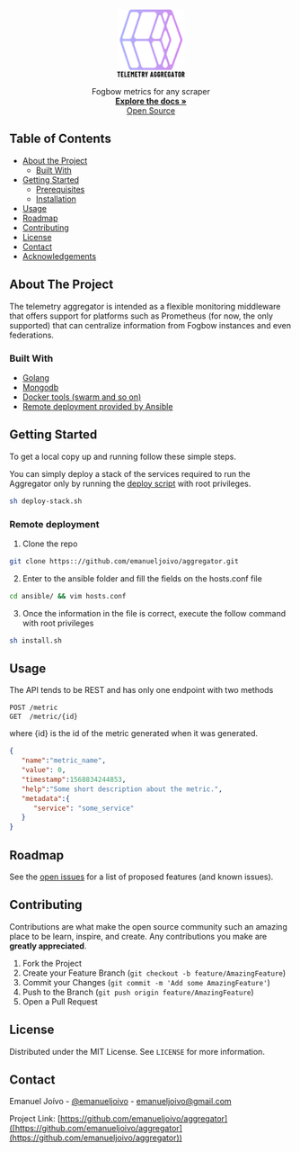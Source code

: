 <!-- PROJECT LOGO -->  
<br />  
<p align="center">  
  <a href="https://github.com/github_username/repo">  
    <img src="docs/assets/logo.png" alt="Logo" width="120" height="120">  
  </a>  
  <p align="center">  
    Fogbow metrics for any scraper  
    <br />  
    <a href="https://www.fogbowcloud.org"><strong>Explore the docs »</strong></a>      
    <br />  
    <a href="https://github.com/fogbow">Open Source</a>    
  </p>  
</p>  
  
<!-- TABLE OF CONTENTS -->  
## Table of Contents  
  
* [About the Project](#about-the-project)  
  * [Built With](#built-with)  
* [Getting Started](#getting-started)  
  * [Prerequisites](#prerequisites)  
  * [Installation](#installation)  
* [Usage](#usage)  
* [Roadmap](#roadmap)  
* [Contributing](#contributing)  
* [License](#license)  
* [Contact](#contact)  
* [Acknowledgements](#acknowledgements)  
  
  
  
<!-- ABOUT THE PROJECT -->  
## About The Project  
  
The telemetry aggregator is intended as a flexible monitoring middleware that offers support for platforms such as Prometheus (for now, the only supported) that can centralize information from Fogbow instances and even federations.

### Built With  
  
* [Golang]([https://github.com/golang/go](https://github.com/golang/go))  
* [Mongodb]([https://github.com/mongodb/mongo](https://github.com/mongodb/mongo))  
* [Docker tools (swarm and so on)]([https://github.com/docker](https://github.com/docker))  
* [Remote deployment provided by Ansible]([https://github.com/ansible/ansible](https://github.com/ansible/ansible))
    
<!-- GETTING STARTED -->  
## Getting Started  
  
To get a local copy up and running follow these simple steps.   
  
You can simply deploy a stack of the services required to run the Aggregator only by running the [deploy script]([https://github.com/emanueljoivo/aggregator/blob/master/ansible/stack/deploy-stack.sh](https://github.com/emanueljoivo/aggregator/blob/master/ansible/stack/deploy-stack.sh)) with root privileges.    
```sh  
sh deploy-stack.sh
```  
### Remote deployment  
  1. Clone the repo  
```sh  
git clone https:://github.com/emanueljoivo/aggregator.git  
```  
2. Enter to the ansible folder and fill the fields on the hosts.conf file
```sh  
cd ansible/ && vim hosts.conf  
```  
3. Once the information in the file is correct, execute the follow command with root privileges
```sh  
sh install.sh
```  
  
  
  
<!-- USAGE EXAMPLES -->  
## Usage  
  
The API tends to be REST and has only one endpoint with two methods
```
POST /metric
GET  /metric/{id}
```  
where {id} is the id of the metric generated when it was generated.
```json
{
   "name":"metric_name",
   "value": 0,
   "timestamp":1568834244853,
   "help":"Some short description about the metric.",
   "metadata":{
      "service": "some_service"
   }   
}
```

<!-- ROADMAP -->  
## Roadmap  
  
See the [open issues](https://github.com/emanueljoivo/aggregator/issues) for a list of proposed features (and known issues).  
  
  
  
<!-- CONTRIBUTING -->  
## Contributing  
  
Contributions are what make the open source community such an amazing place to be learn, inspire, and create. Any contributions you make are **greatly appreciated**.  
  
1. Fork the Project  
2. Create your Feature Branch (`git checkout -b feature/AmazingFeature`)  
3. Commit your Changes (`git commit -m 'Add some AmazingFeature'`)  
4. Push to the Branch (`git push origin feature/AmazingFeature`)  
5. Open a Pull Request  
  
<!-- LICENSE -->  
## License  
  
Distributed under the MIT License. See `LICENSE` for more information.  
  
<!-- CONTACT -->  
## Contact  
  
Emanuel Joívo - [@emanueljoivo](https://twitter.com/emanueljoivo) - emanueljoivo@gmail.com
  
Project Link: [https://github.com/emanueljoivo/aggregator]([https://github.com/emanueljoivo/aggregator](https://github.com/emanueljoivo/aggregator))